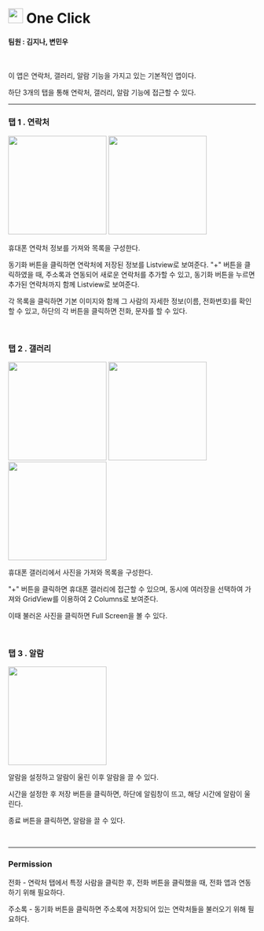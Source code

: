 # <image src="./app/src/main/res/drawable/icon.png" width="30"/> One Click

#### 팀원 : 김지나, 변민우
<br>

이 앱은 연락처, 갤러리, 알람 기능을 가지고 있는 기본적인 앱이다.

하단 3개의 탭을 통해 연락처, 갤러리, 알람 기능에 접근할 수 있다.
<br>

* * * 
### 탭 1 . 연락처
<image src="./app/src/main/res/drawable/tab_phone.jpg" width="200"/>
<image src="./app/src/main/res/drawable/tab_phone_1.jpg" width="200"/>

휴대폰 연락처 정보를 가져와 목록을 구성한다.

동기화 버튼을 클릭하면 연락처에 저장된 정보를 Listview로 보여준다. "+" 버튼을 클릭하였을 때, 주소록과 연동되어 새로운 연락처를 추가할 수 있고, 동기화 버튼을 누르면 추가된 연락처까지 함께 Listview로 보여준다.

각 목록을 클릭하면 기본 이미지와 함께 그 사람의 자세한 정보(이름, 전화번호)를 확인할 수 있고, 하단의 각 버튼을 클릭하면 전화, 문자를 할 수 있다.

<br>

### 탭 2 . 갤러리
<image src="./app/src/main/res/drawable/tab_gallery.jpg" width="200"/>
<image src="./app/src/main/res/drawable/tab_gallery1.jpg" width="200"/>
<image src="./app/src/main/res/drawable/tab_gallery2.jpg" width="200"/>


휴대폰 갤러리에서 사진을 가져와 목록을 구성한다.

"+" 버튼을 클릭하면 휴대폰 갤러리에 접근할 수 있으며, 동시에 여러장을 선택하여 가져와 GridView를 이용하여 2 Columns로 보여준다.

이때 불러온 사진을 클릭하면 Full Screen을 볼 수 있다.


<br>

### 탭 3 . 알람
<image src="./app/src/main/res/drawable/tab_alarm.jpg" width="200"/>


알람을 설정하고 알람이 울린 이후 알람을 끌 수 있다.

시간을 설정한 후 저장 버튼을 클릭하면, 하단에 알림창이 뜨고, 해당 시간에 알람이 울린다.

종료 버튼을 클릭하면, 알람을 끌 수 있다.

<br>


* * *
### Permission

전화 - 연락처 탭에서 특정 사람을 클릭한 후, 전화 버튼을 클릭했을 때, 전화 앱과 연동하기 위해 필요하다.
<br>


주소록 - 동기화 버튼을 클릭하면 주소록에 저장되어 있는 연락처들을 불러오기 위해 필요하다.

